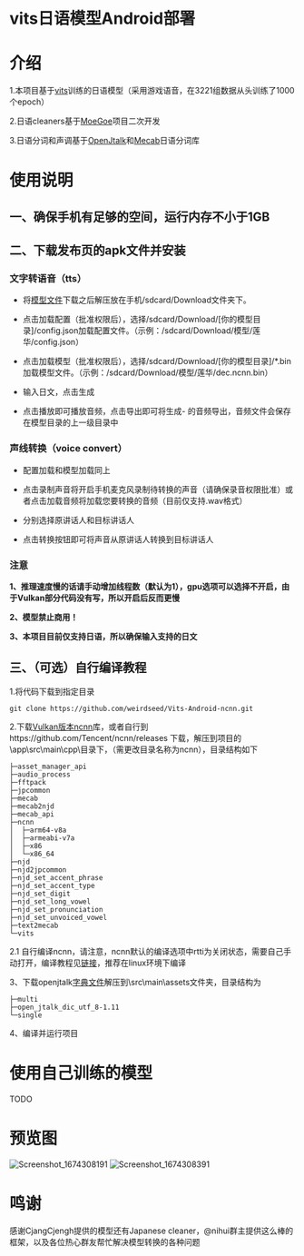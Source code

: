 # vits日语模型Android部署

# 介绍

1.本项目基于[vits](https://github.com/jaywalnut310/vits)训练的日语模型（采用游戏语音，在3221组数据从头训练了1000个epoch）

2.日语cleaners基于[MoeGoe](https://github.com/CjangCjengh/MoeGoe)项目二次开发

3.日语分词和声调基于[OpenJtalk](https://github.com/r9y9/open_jtalk)和[Mecab](https://github.com/taku910/mecab)日语分词库

# 使用说明
## 一、确保手机有足够的空间，运行内存不小于1GB

## 二、下载发布页的apk文件并安装

### 文字转语音（tts）
- 将[模型文件](https://github.com/weirdseed/Vits-Android-ncnn/releases/download/v1.2/models.zip)下载之后解压放在手机/sdcard/Download文件夹下。

- 点击加载配置（批准权限后），选择/sdcard/Download/[你的模型目录]/config.json加载配置文件。（示例：/sdcard/Download/模型/莲华/config.json）

- 点击加载模型（批准权限后），选择/sdcard/Download/[你的模型目录]/*.bin加载模型文件。（示例：/sdcard/Download/模型/莲华/dec.ncnn.bin）

- 输入日文，点击生成

- 点击播放即可播放音频，点击导出即可将生成- 的音频导出，音频文件会保存在模型目录的上一级目录中
  
### 声线转换（voice convert）
- 配置加载和模型加载同上

- 点击录制声音将开启手机麦克风录制待转换的声音（请确保录音权限批准）或者点击加载音频将加载您要转换的音频（目前仅支持.wav格式）

- 分别选择原讲话人和目标讲话人

- 点击转换按钮即可将声音从原讲话人转换到目标讲话人

### 注意
  **1、推理速度慢的话请手动增加线程数（默认为1），gpu选项可以选择不开启，由于Vulkan部分代码没有写，所以开启后反而更慢**

  **2、模型禁止商用！**

  **3、本项目目前仅支持日语，所以确保输入支持的日文**

## 三、（可选）自行编译教程

1.将代码下载到指定目录

```git clone https://github.com/weirdseed/Vits-Android-ncnn.git```

2.下载[Vulkan版本ncnn](https://github.com/Tencent/ncnn/releases/download/20221128/ncnn-20221128-android-vulkan.zip)库，或者自行到https://github.com/Tencent/ncnn/releases 下载，解压到项目的\app\src\main\cpp\目录下，（需更改目录名称为ncnn），目录结构如下

```
├─asset_manager_api
├─audio_process
├─fftpack
├─jpcommon
├─mecab
├─mecab2njd
├─mecab_api
├─ncnn
│  ├─arm64-v8a
│  ├─armeabi-v7a
│  ├─x86
│  └─x86_64
├─njd
├─njd2jpcommon
├─njd_set_accent_phrase
├─njd_set_accent_type
├─njd_set_digit
├─njd_set_long_vowel
├─njd_set_pronunciation
├─njd_set_unvoiced_vowel
├─text2mecab
└─vits
```

2.1 自行编译ncnn，请注意，ncnn默认的编译选项中rtti为关闭状态，需要自己手动打开，编译教程见[链接](https://github.com/Tencent/ncnn/wiki/how-to-build)，推荐在linux环境下编译

3、下载openjtalk[字典文件](https://sourceforge.net/projects/open-jtalk/files/Dictionary/open_jtalk_dic-1.11/open_jtalk_dic_utf_8-1.11.tar.gz/download)解压到\src\main\assets文件夹，目录结构为

```
├─multi
├─open_jtalk_dic_utf_8-1.11
└─single
```

4、编译并运行项目

# 使用自己训练的模型
TODO

# 预览图
![Screenshot_1674308191](https://user-images.githubusercontent.com/57377927/213869491-daef85ca-7ea6-4e1f-b075-a71f415e8fc6.png) ![Screenshot_1674308391](https://user-images.githubusercontent.com/57377927/213869498-61388e28-d52a-439a-b212-43ed3c98469a.png)


# 鸣谢
感谢CjangCjengh提供的模型还有Japanese cleaner，@nihui群主提供这么棒的框架，以及各位热心群友帮忙解决模型转换的各种问题
